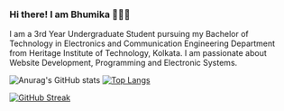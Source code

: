 ### Hi there! I am Bhumika 👋👩‍💻

I am a 3rd Year Undergraduate Student pursuing my Bachelor of Technology in Electronics and Communication Engineering Department from Heritage Institute of Technology, Kolkata. I am passionate about Website Development, Programming and Electronic Systems. 

![Anurag's GitHub stats](https://github-readme-stats.vercel.app/api?username=bhumikatewary&show_icons=true&theme=radical)
[![Top Langs](https://github-readme-stats.vercel.app/api/top-langs/?username=bhumikatewary&layout=compact)](https://github.com/anuraghazra/github-readme-stats)

[![GitHub Streak](https://github-readme-streak-stats.herokuapp.com?user=bhumikatewary&theme=radical&hide_border=true&date_format=M%20j%5B%2C%20Y%5D)](https://git.io/streak-stats)
